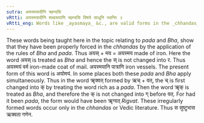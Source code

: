 ```yaml
---
sutra: अयस्मयादीनि च्छन्दसि
vRtti: अयस्मयादीनि शब्दरूपाणि च्छन्दसि विषये साधूनि भवन्ति ॥
vRtti_eng: Words like _ayasmaya_ &c., are valid forms in the _chhandas_ (_veda_).
---
```

These words being taught here in the topic relating to _pada_ and _Bha_, show that they have been properly forced in the _chhandas_ by the application of the rules of _Bha_ and _pada_. Thus अयस् + मय = अयस्मय made of iron. Here the word अयस् is treated as _Bha_ and hence the स् is not changed into र. Thus अयस्मयं वर्म iron-made coat of mail. अयस्मयानि पात्राणि iron vessels. The present form of this word is अयोमयं. In some places both these _pada_ and _Bha_ apply simultaneously. Thus in the word ॠक्वत् formed by ऋच् + वत्, the च् is first changed into क् by treating the word rich as a _pada_. Then the word ॠक् is treated as _Bha_, and therefore the क् is not changed into ग् before वत्. For had it been _pada_, the form would have been ॠग्वत् _Rigvat_. These irregularly formed words occur only in the _chhandas_ or Vedic literature. Thus स सुष्टुभास ऋक्वता गणेन.
